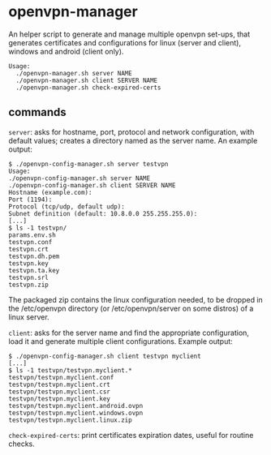 openvpn-manager
===============

An helper script to generate and manage multiple openvpn set-ups,
that generates certificates and configurations for linux (server and client),
windows and android (client only).

```
Usage:
  ./openvpn-manager.sh server NAME
  ./openvpn-manager.sh client SERVER NAME
  ./openvpn-manager.sh check-expired-certs
```

commands
--------

`server`: asks for hostname, port, protocol and network configuration, with default values; creates a directory named as the server name.
An example output:
```
$ ./openvpn-config-manager.sh server testvpn
Usage:
./openvpn-config-manager.sh server NAME
./openvpn-config-manager.sh client SERVER NAME
Hostname (example.com):
Port (1194):
Protocol (tcp/udp, default udp):
Subnet definition (default: 10.8.0.0 255.255.255.0):
[...]
$ ls -1 testvpn/
params.env.sh
testvpn.conf
testvpn.crt
testvpn.dh.pem
testvpn.key
testvpn.ta.key
testvpn.srl
testvpn.zip
```
The packaged zip contains the linux configuration needed, to be dropped in the /etc/openvpn directory (or /etc/openvpn/server on some distros) of a linux server.

`client`: asks for the server name and find the appropriate configuration,
load it and generate multiple client configurations.
Example output:
```
$ ./openvpn-config-manager.sh client testvpn myclient
[...]
$ ls -1 testvpn/testvpn.myclient.*
testvpn/testvpn.myclient.conf
testvpn/testvpn.myclient.crt
testvpn/testvpn.myclient.csr
testvpn/testvpn.myclient.key
testvpn/testvpn.myclient.android.ovpn
testvpn/testvpn.myclient.windows.ovpn
testvpn/testvpn.myclient.linux.zip
```

`check-expired-certs`: print certificates expiration dates, useful for routine checks.
